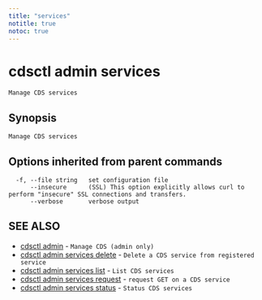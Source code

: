 ```yaml
---
title: "services"
notitle: true
notoc: true
---
```

# cdsctl admin services

`Manage CDS services`

## Synopsis

`Manage CDS services`

## Options inherited from parent commands

```
  -f, --file string   set configuration file
      --insecure      (SSL) This option explicitly allows curl to perform "insecure" SSL connections and transfers.
      --verbose       verbose output
```

## SEE ALSO

* [cdsctl admin](/docs/components/cdsctl/admin/)	 - `Manage CDS (admin only)`
* [cdsctl admin services delete](/docs/components/cdsctl/admin/services/delete/)	 - `Delete a CDS service from registered service`
* [cdsctl admin services list](/docs/components/cdsctl/admin/services/list/)	 - `List CDS services`
* [cdsctl admin services request](/docs/components/cdsctl/admin/services/request/)	 - `request GET on a CDS service`
* [cdsctl admin services status](/docs/components/cdsctl/admin/services/status/)	 - `Status CDS services`

